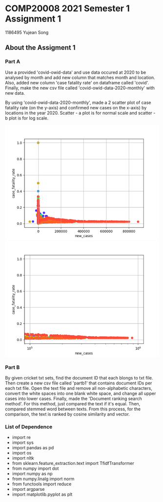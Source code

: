 # COMP20008 2021 Semester 1 Assignment 1

1186495 Yujean Song

## About the Assigment 1

### Part A
Use a provided 'covid-owid-data' and use data occured at 2020 to be analysed by month and add new column that matches month and location.
Also, added new column 'case fatality rate' on dataframe called 'covid'. 
Finally, make the new csv file called 'covid-owid-data-2020-monthly' with new data.

By using 'covid-owid-data-2020-monthly', made a 2 scatter plot of case fatality rate (on the y-axis) and confirmed new cases on the x-axis) by locations in the year 2020.
Scatter - a plot is for normal scale and scatter - b plot is for log scale.

![scatter-a](scatter-a.png)
![scarrer-b](scatter-b.png)

### Part B
By given cricket txt sets, find the document ID that each blongs to txt file. Then create a new csv file called 'partb1' that contains document IDs per each txt file.
Open the text file and remove all non-alphabetic characters, convert the white spaces into one blank white space, and change all upper cases into lower cases.
Finally, made the 'Document ranking search method'. For this method, just compared the text if it's equal. Then, compared stemmed word between texts. From this process, for the comparison, the text is ranked by cosine similarity and vector.

### List of Dependence
* import re
* import sys
* import pandas as pd
* import os
* import nltk
* from sklearn.feature_extraction.text import TfidfTransformer
* from numpy import dot
* import numpy as np
* from numpy.linalg import norm
* from functools import reduce 
* import argparse
* import matplotlib.pyplot as plt
